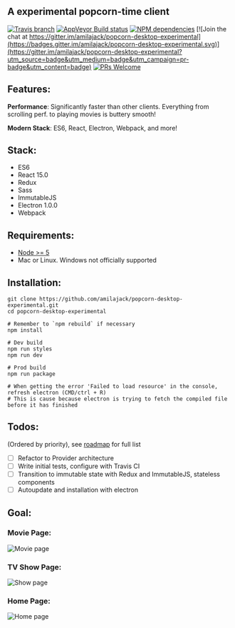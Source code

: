 ## A experimental popcorn-time client

[![Travis branch](https://img.shields.io/travis/amilajack/popcorn-desktop-experimental/master.svg)]()
[![AppVeyor Build status](https://ci.appveyor.com/api/projects/status/m51mlf6ntd138555?svg=true)](https://ci.appveyor.com/project/amilajack/popcorn-desktop-experimental)
[![NPM dependencies](https://img.shields.io/david/amilajack/popcorn-desktop-experimental.svg)]()
[![Join the chat at https://gitter.im/amilajack/popcorn-desktop-experimental](https://badges.gitter.im/amilajack/popcorn-desktop-experimental.svg)](https://gitter.im/amilajack/popcorn-desktop-experimental?utm_source=badge&utm_medium=badge&utm_campaign=pr-badge&utm_content=badge)
[![PRs Welcome](https://img.shields.io/badge/PRs-welcome-brightgreen.svg)]()

## Features:

**Performance**: Significantly faster than other clients. Everything from scrolling perf. to playing movies is buttery smooth!

**Modern Stack**: ES6, React, Electron, Webpack, and more!

## Stack:

* ES6
* React 15.0
* Redux
* Sass
* ImmutableJS
* Electron 1.0.0
* Webpack

## Requirements:

* [Node >= 5](nodejs.org)
* Mac or Linux. Windows not officially supported

## Installation:
```
git clone https://github.com/amilajack/popcorn-desktop-experimental.git
cd popcorn-desktop-experimental

# Remember to `npm rebuild` if necessary
npm install

# Dev build
npm run styles
npm run dev

# Prod build
npm run package

# When getting the error 'Failed to load resource' in the console, refresh electron (CMD/ctrl + R)
# This is cause because electron is trying to fetch the compiled file before it has finished
```

## Todos:
(Ordered by priority), see [roadmap](https://github.com/amilajack/popcorn-desktop-experimental/wiki/Road-Map) for full list
- [ ] Refactor to Provider architecture
- [ ] Write initial tests, configure with Travis CI
- [ ] Transition to immutable state with Redux and ImmutableJS, stateless components
- [ ] Autoupdate and installation with electron

## Goal:

### Movie Page:
![Movie page](https://raw.github.com/amilajack/popcorn-desktop-experimental/master/images/movie-page.jpg)

### TV Show Page:
![Show page](https://raw.github.com/amilajack/popcorn-desktop-experimental/master/images/show-page.jpg)

### Home Page:
![Home page](https://raw.github.com/amilajack/popcorn-desktop-experimental/master/images/home.png)
